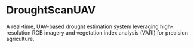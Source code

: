 # DroughtScanUAV
A real-time, UAV-based drought estimation system leveraging high-resolution RGB imagery and vegetation index analysis (VARI) for precision agriculture.
